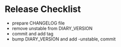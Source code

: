 # Release Checklist

* prepare CHANGELOG file
* remove unstable from DIARY_VERSION
* commit and add tag
* bump DIARY_VERSION and add -unstable, commit